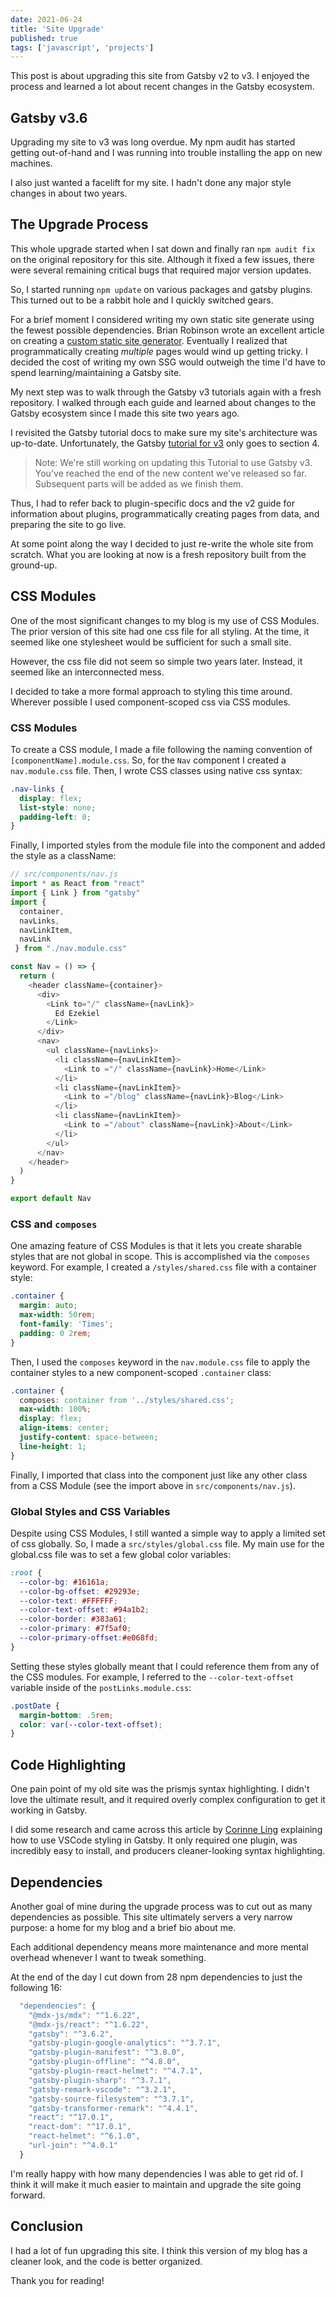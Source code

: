 ```yaml
---
date: 2021-06-24
title: 'Site Upgrade'
published: true
tags: ['javascript', 'projects']
---
```


This post is about upgrading this site from Gatsby v2 to v3. I enjoyed the process and learned a lot about recent changes in the Gatsby ecosystem.

## Gatsby v3.6

Upgrading my site to v3 was long overdue. My npm audit has started getting out-of-hand and I was running into trouble installing the app on new machines.

I also just wanted a facelift for my site. I hadn't done any major style changes in about two years.

## The Upgrade Process

This whole upgrade started when I sat down and finally ran `npm audit fix` on the original repository for this site. Although it fixed a few issues, there were several remaining critical bugs that required major version updates.

So, I started running `npm update` on various packages and gatsby plugins. This turned out to be a rabbit hole and I quickly switched gears.

For a brief moment I considered writing my own static site generate using the fewest possible dependencies. Brian Robinson wrote an excellent article on creating a [custom static site generator](https://www.smashingmagazine.com/2020/09/stack-custom-made-static-site-generator/). Eventually I realized that programmatically creating _multiple_ pages would wind up getting tricky. I decided the cost of writing my own SSG would outweigh the time I'd have to spend learning/maintaining a Gatsby site.

My next step was to walk through the Gatsby v3 tutorials again with a fresh repository. I walked through each guide and learned about changes to the Gatsby ecosystem since I made this site two years ago.

I revisited the Gatsby tutorial docs to make sure my site's architecture was up-to-date. Unfortunately, the Gatsby [tutorial for v3](https://www.gatsbyjs.com/docs/tutorial/part-4/) only goes to section 4.

> Note: We're still working on updating this Tutorial to use Gatsby v3. You've reached the end of the new content we've released so far. Subsequent parts will be added as we finish them.

Thus, I had to refer back to plugin-specific docs and the v2 guide for information about plugins, programmatically creating pages from data, and preparing the site to go live.

At some point along the way I decided to just re-write the whole site from scratch. What you are looking at now is a fresh repository built from the ground-up.

## CSS Modules

One of the most significant changes to my blog is my use of CSS Modules. The prior version of this site had one css file for all styling. At the time, it seemed like one stylesheet would be sufficient for such a small site.

However, the css file did not seem so simple two years later. Instead, it seemed like an interconnected mess.

I decided to take a more formal approach to styling this time around. Wherever possible I used component-scoped css via CSS modules.

### CSS Modules

To create a CSS module, I made a file following the naming convention of `[componentName].module.css`. So, for the `Nav` component I created a `nav.module.css` file. Then, I wrote CSS classes using native css syntax:

```css
.nav-links {
  display: flex;
  list-style: none;
  padding-left: 0;
}
```

Finally, I imported styles from the module file into the component and added the style as a className:

```javascript
// src/components/nav.js
import * as React from "react"
import { Link } from "gatsby"
import {
  container,
  navLinks,
  navLinkItem,
  navLink
 } from "./nav.module.css"

const Nav = () => {
  return (
    <header className={container}>
      <div>
        <Link to="/" className={navLink}>    
          Ed Ezekiel
        </Link>
      </div>
      <nav>
        <ul className={navLinks}>
          <li className={navLinkItem}>
            <Link to ="/" className={navLink}>Home</Link>
          </li>
          <li className={navLinkItem}>
            <Link to ="/blog" className={navLink}>Blog</Link>
          </li>
          <li className={navLinkItem}>
            <Link to ="/about" className={navLink}>About</Link>
          </li>
        </ul>
      </nav>
    </header>
  )
}

export default Nav

```

### CSS and `composes`

One amazing feature of CSS Modules is that it lets you create sharable styles that are not global in scope. This is accomplished via the `composes` keyword. For example, I created a `/styles/shared.css` file with a container style:

```css
.container {
  margin: auto;
  max-width: 50rem;
  font-family: 'Times';
  padding: 0 2rem;
}
```

Then, I used the `composes` keyword in the `nav.module.css` file to apply the container styles to a new component-scoped `.container` class:

```css
.container {
  composes: container from '../styles/shared.css';
  max-width: 100%;
  display: flex;
  align-items: center;
  justify-content: space-between;
  line-height: 1;
}
```

Finally, I imported that class into the component just like any other class from a CSS Module (see the import above in `src/components/nav.js`).

### Global Styles and CSS Variables

Despite using CSS Modules, I still wanted a simple way to apply a limited set of css globally. So, I made a `src/styles/global.css` file. My main use for the global.css file was to set a few global color variables:

```css
:root {
  --color-bg: #16161a;
  --color-bg-offset: #29293e;
  --color-text: #FFFFFF;
  --color-text-offset: #94a1b2;
  --color-border: #383a61;
  --color-primary: #7f5af0;
  --color-primary-offset:#e068fd;
}
```

Setting these styles globally meant that I could reference them from any of the CSS modules. For example, I referred to the `--color-text-offset` variable inside of the `postLinks.module.css`:

```css
.postDate {
  margin-bottom: .5rem;
  color: var(--color-text-offset);
}
```

## Code Highlighting

One pain point of my old site was the prismjs syntax highlighting. I didn't love the ultimate result, and it required overly complex configuration to get it working in Gatsby.

I did some research and came across this article by [Corinne Ling](https://corinneling.com/post/gatsby-syntax-highlighting/) explaining how to use VSCode styling in Gatsby. It only required one plugin, was incredibly easy to install, and producers cleaner-looking syntax highlighting.

## Dependencies

Another goal of mine during the upgrade process was to cut out as many dependencies as possible. This site ultimately servers a very narrow purpose: a home for my blog and a brief bio about me.

Each additional dependency means more maintenance and more mental overhead whenever I want to tweak something.

At the end of the day I cut down from 28 npm dependencies to just the following 16:

```javascript
  "dependencies": {
    "@mdx-js/mdx": "^1.6.22",
    "@mdx-js/react": "^1.6.22",
    "gatsby": "^3.6.2",
    "gatsby-plugin-google-analytics": "^3.7.1",
    "gatsby-plugin-manifest": "^3.8.0",
    "gatsby-plugin-offline": "^4.8.0",
    "gatsby-plugin-react-helmet": "^4.7.1",
    "gatsby-plugin-sharp": "^3.7.1",
    "gatsby-remark-vscode": "^3.2.1",
    "gatsby-source-filesystem": "^3.7.1",
    "gatsby-transformer-remark": "^4.4.1",
    "react": "^17.0.1",
    "react-dom": "^17.0.1",
    "react-helmet": "^6.1.0",
    "url-join": "^4.0.1"
  }
```

I'm really happy with how many dependencies I was able to get rid of. I think it will make it much easier to maintain and upgrade the site going forward.

## Conclusion

I had a lot of fun upgrading this site. I think this version of my blog has a cleaner look, and the code is better organized.

Thank you for reading!